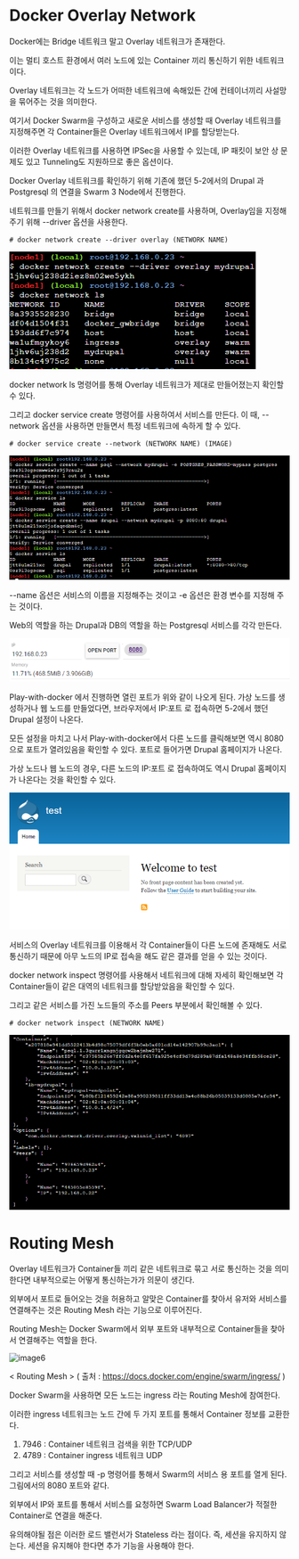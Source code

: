 # Docker Overlay Network

Docker에는 Bridge 네트워크 말고 Overlay 네트워크가 존재한다.

이는 멀티 호스트 환경에서 여러 노드에 있는 Container 끼리 통신하기 위한 네트워크이다.

Overlay 네트워크는 각 노드가 어떠한 네트워크에 속해있든 간에 컨테이너끼리 사설망을 묶어주는 것을 의미한다.

여기서 Docker Swarm을 구성하고 새로운 서비스를 생성할 때 Overlay 네트워크를 지정해주면 각 Container들은 Overlay 네트워크에서 IP를 할당받는다.

이러한 Overlay 네트워크를 사용하면 IPSec을 사용할 수 있는데, IP 패킷이 보안 상 문제도 있고 Tunneling도 지원하므로 좋은 옵션이다.

Docker Overlay 네트워크를 확인하기 위해 기존에 했던 5-2에서의 Drupal 과 Postgresql 의 연결을 Swarm 3 Node에서 진행한다.

네트워크를 만들기 위해서 docker network create를 사용하며, Overlay임을 지정해주기 위해 --driver 옵션을 사용한다.

```
# docker network create --driver overlay (NETWORK NAME)
```

![image1](https://github.com/kjo26619/Docker/blob/main/Chapter6/Image/overlay1.PNG)

docker network ls 명령어를 통해 Overlay 네트워크가 제대로 만들어졌는지 확인할 수 있다.

그리고 docker service create 명령어를 사용하여서 서비스를 만든다. 이 때, --network 옵션을 사용하면 만들면서 특정 네트워크에 속하게 할 수 있다.

```
# docker service create --network (NETWORK NAME) (IMAGE)
```

![image2](https://github.com/kjo26619/Docker/blob/main/Chapter6/Image/overlay2.PNG)

--name 옵션은 서비스의 이름을 지정해주는 것이고 -e 옵션은 환경 변수를 지정해 주는 것이다.

Web의 역할을 하는 Drupal과 DB의 역할을 하는 Postgresql 서비스를 각각 만든다.

![image3](https://github.com/kjo26619/Docker/blob/main/Chapter6/Image/overlay3.PNG)

Play-with-docker 에서 진행하면 열린 포트가 위와 같이 나오게 된다. 가상 노드를 생성하거나 웹 노드를 만들었다면, 브라우저에서 IP:포트 로 접속하면 5-2에서 했던 Drupal 설정이 나온다.

모든 설정을 마치고 나서 Play-with-docker에서 다른 노드를 클릭해보면 역시 8080으로 포트가 열려있음을 확인할 수 있다. 포트로 들어가면 Drupal 홈페이지가 나온다.

가상 노드나 웹 노드의 경우, 다른 노드의 IP:포트 로 접속하여도 역시 Drupal 홈페이지가 나온다는 것을 확인할 수 있다.

![image4](https://github.com/kjo26619/Docker/blob/main/Chapter6/Image/overlay4.PNG)

서비스의 Overlay 네트워크를 이용해서 각 Container들이 다른 노드에 존재해도 서로 통신하기 때문에 아무 노드의 IP로 접속을 해도 같은 결과를 얻을 수 있는 것이다.

docker network inspect 명령어를 사용해서 네트워크에 대해 자세히 확인해보면 각 Container들이 같은 대역의 네트워크를 할당받았음을 확인할 수 있다.

그리고 같은 서비스를 가진 노드들의 주소를 Peers 부분에서 확인해볼 수 있다.

```
# docker network inspect (NETWORK NAME)
```

![image5](https://github.com/kjo26619/Docker/blob/main/Chapter6/Image/overlay5.PNG)

# Routing Mesh

Overlay 네트워크가 Container들 끼리 같은 네트워크로 묶고 서로 통신하는 것을 의미한다면 내부적으로는 어떻게 통신하는가가 의문이 생긴다.

외부에서 포트로 들어오는 것을 허용하고 알맞은 Container를 찾아서 유저와 서비스를 연결해주는 것은 Routing Mesh 라는 기능으로 이루어진다.

Routing Mesh는 Docker Swarm에서 외부 포트와 내부적으로 Container들을 찾아서 연결해주는 역할을 한다.

![image6](https://docs.docker.com/engine/swarm/images/ingress-routing-mesh.png)

< Routing Mesh > ( 출처 : https://docs.docker.com/engine/swarm/ingress/ )

Docker Swarm을 사용하면 모든 노드는 ingress 라는 Routing Mesh에 참여한다.

이러한 ingress 네트워크는 노드 간에 두 가지 포트를 통해서 Container 정보를 교환한다.

1. 7946 : Container 네트워크 검색을 위한 TCP/UDP
2. 4789 : Container ingress 네트워크 UDP

그리고 서비스를 생성할 때 -p 명령어를 통해서 Swarm의 서비스 용 포트를 열게 된다. 그림에서의 8080 포트와 같다.

외부에서 IP와 포트를 통해서 서비스를 요청하면 Swarm Load Balancer가 적절한 Container로 연결을 해준다. 

유의해야될 점은 이러한 로드 밸런서가 Stateless 라는 점이다. 즉, 세션을 유지하지 않는다. 세션을 유지해야 한다면 추가 기능을 사용해야 한다. 

